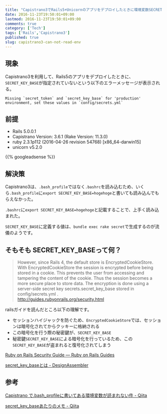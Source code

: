 ```yaml
---
title: "Capistrano3でRails5+Unicornのアプリをデプロイしたときに環境変数SECRET_KEY_BASEが読み込まれない"
date: 2016-11-23T19:50:01+09:00
lastmod: 2016-11-23T19:50:01+09:00
comments: true
category: ['Tech']
tags: ['Rails','Capistrano3']
published: true
slug: capistrano3-can-not-read-env
---
```


## 現象

Capistrano3を利用して、Rails5のアプリをデプロイしたときに、`SECRET_KEY_BASE`が指定されていないという以下のエラーメッセージが表示される。

```
Missing `secret_token` and `secret_key_base` for 'production' environment, set these values in `config/secrets.yml`
```


## 前提

- Rails 5.0.0.1
- Capistrano Version: 3.6.1 (Rake Version: 11.3.0)
- ruby 2.3.1p112 (2016-04-26 revision 54768) [x86_64-darwin15]
- unicorn v5.2.0

<!--more-->
{{% googleadsense %}}


## 解決策

Capistrano3は、`.bash_profile`ではなく`.bashrc`を読み込むため、いくら`.bash_profile`に`export SECRET_KEY_BASE=hogehoge`と書いても読み込んでもらえなかった。

`.bashrc`に`export SECRET_KEY_BASE=hogehoge`と記載することで、上手く読み込まれた。

`SECRET_KEY_BASE`に定義する値は、`bundle exec rake secret`で生成するのが流儀のようです。


## そもそも SECRET_KEY_BASEって何？

>However, since Rails 4, the default store is EncryptedCookieStore. With EncryptedCookieStore the session is encrypted before being stored in a cookie. This prevents the user from accessing and tampering the content of the cookie. Thus the session becomes a more secure place to store data. The encryption is done using a server-side secret key secrets.secret_key_base stored in config/secrets.yml .  
http://guides.rubyonrails.org/security.html

railsガイドを読んだところ以下の理解です。

- セッションハイジャックを防ぐため、`EncryptedCookieStore`では、セッションは暗号化されてからクッキーに格納される
- この暗号化を行う際の秘密鍵が、`SECRET_KEY_BASE`
- 秘密鍵`SECRET_KEY_BASE`による暗号化を行っているため、この`SECRET_KEY_BASE`が盗まれると復号化されてしまう

[Ruby on Rails Security Guide — Ruby on Rails Guides](http://guides.rubyonrails.org/security.html)

[secret\_key\_baseとは \- DesignAssembler](http://hyottokoaloha.hatenablog.com/entry/2016/02/17/215910)



## 参考
[Capistrano で\.bash\_profileに書いてある環境変数が読まれない件 \- Qiita](http://qiita.com/AknEp/items/6e47ee6c363ed1ba9c68)

[secret\_key\_baseあたりのメモ \- Qiita](http://qiita.com/kanpe777/items/cb11dc88ced544d10bd5)
